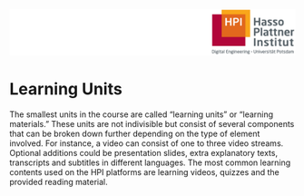 ![HPI Logo](../../img/HPI_Logo.png)

# Learning Units

The smallest units in the course are called “learning units” or “learning materials.” 
These units are not indivisible but consist of several components that can be broken down further depending on the type of element involved. For instance, a video can consist of one to three video streams. Optional additions could be presentation slides, extra explanatory texts, transcripts and subtitles in different languages.
The most common learning contents used on the HPI platforms are learning videos, quizzes and the provided reading material.
